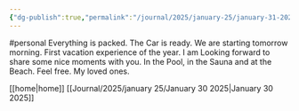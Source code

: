 ```yaml
---
{"dg-publish":true,"permalink":"/journal/2025/january-25/january-31-2025/","noteIcon":"","created":"2025-01-31T14:29:01.152+01:00"}
---
```


#personal 
Everything is packed. The Car is ready. We are starting tomorrow morning. First vacation experience of the year. I am Looking forward to share some nice moments with you. In the Pool, in the Sauna and at the Beach. 
Feel free. My loved ones.



[[home\|home]]
[[Journal/2025/january 25/January 30 2025\|January 30 2025]]